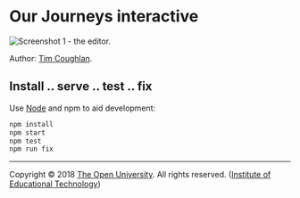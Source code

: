 
# Our Journeys interactive

![Screenshot 1 - the editor.][img-rel]

Author: [Tim Coughlan][tim].

## Install .. serve .. test .. fix

Use [Node][] and npm to aid development:

```sh
npm install
npm start
npm test
npm run fix
```

---
Copyright © 2018 [The Open University][ou]. All rights reserved. ([Institute of Educational Technology][iet])

[iet]: https://iet.open.ac.uk/
[ou]: http://www.open.ac.uk/
[gh]: https://github.com/IET-OU/learningdesign
[tim]: https://iet.open.ac.uk/profiles/tim.coughlan
[node]: https://nodejs.org/en/
[img]: https://github.com/IET-OU/our-journey/blob/master/assets/screenshot-1.png?raw=true
[img-rel]: ./blob/master/assets/screenshot-1.png?raw=true "Screenshot 1 - the editor."

[End]: //.
